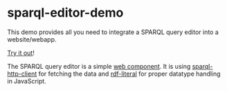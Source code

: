 # sparql-editor-demo

This demo provides all you need to integrate a SPARQL query editor into a website/webapp.

[Try it out](https://zazuko.github.io/sparql-editor-demo/)!

The SPARQL query editor is a simple [web component](https://github.com/zazuko/rdfjs-elements). It is using [sparql-http-client](https://github.com/zazuko/sparql-http-client) for fetching the data and [rdf-literal](https://www.npmjs.com/package/rdf-literal) for proper datatype handling in JavaScript.
